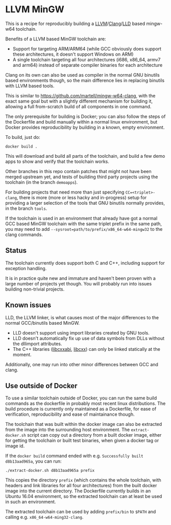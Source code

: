 LLVM MinGW
==========

This is a recipe for reproducibly building a
[LLVM](https://llvm.org)/[Clang](https://clang.llvm.org/)/[LLD](https://lld.llvm.org/)
based mingw-w64 toolchain.

Benefits of a LLVM based MinGW toolchain are:
- Support for targeting ARM/ARM64 (while GCC obviously does support
  these architectures, it doesn't support Windows on ARM)
- A single toolchain targeting all four architectures (i686, x86_64,
  armv7 and arm64) instead of separate compiler binaries for each
  architecture

Clang on its own can also be used as compiler in the normal GNU binutils
based environments though, so the main difference lies in replacing
binutils with LLVM based tools.

This is similar to https://github.com/martell/mingw-w64-clang, with
the exact same goal but with a slightly different mechanism for
building it, allowing a full from-scratch build of all components
in one command.

The only prerequisite for building is Docker; you can also follow the
steps of the Dockerfile and build manually within a normal linux
environment, but Docker provides reproducibility by building in a known,
empty environment.

To build, just do:

    docker build .

This will download and build all parts of the toolchain, and build a few
demo apps to show and verify that the toolchain works.


Other branches in this repo contain patches that might not have been
merged upstream yet, and tests of building third party projects using
the toolchain (in the branch `demoapps`).

For building projects that need more than just specifying
`CC=<triplet>-clang`, there is more (more or less hacky and in-progress)
setup for providing a larger selection of the tools that GNU binutils
normally provides, in the branch `tools`.



If the toolchain is used in an environment that already have got a
normal GCC based MinGW toolchain with the same triplet prefix in
the same path, you may need to add
`--sysroot=path/to/prefix/x86_64-w64-mingw32` to the clang commands.

Status
------

The toolchain currently does support both C and C++, including support
for exception handling.

It is in practice quite new and immature and haven't been proven with a
large number of projects yet though. You will probably run into issues
building non-trivial projects.


Known issues
------------

LLD, the LLVM linker, is what causes most of the major differences to the
normal GCC/binutils based MinGW.

- LLD doesn't support using import libraries created by GNU tools.
- LLD doesn't automatically fix up use of data symbols from DLLs without
  the dllimport attributes.
- The C++ libraries ([libcxxabi](http://libcxxabi.llvm.org/), [libcxx](http://libcxx.llvm.org/)) can only be linked statically
  at the moment.

Additionally, one may run into other minor differences between GCC and clang.


Use outside of Docker
---------------------

To use a similar toolchain outside of Docker, you can run the same build
commands as the dockerfile in probably most recent linux distributions.
The build procedure is currently only maintained as a Dockerfile, for ease
of verification, reproducibility and ease of maintainance though.

The toolchain that was built within the docker image can also be
extracted from the image into the surrounding host environment.
The `extract-docker.sh` script can copy out a directory from a
built docker image, either for getting the toolchain or built test
binaries, when given a docker tag or image id.

If the `docker build` command ended with e.g.
`Successfully built d8b13aad965a`, you can run:

    ./extract-docker.sh d8b13aad965a prefix

This copies the directory `prefix` (which contains the whole toolchain,
with headers and link libraries for all four architectures) from the
built docker image into the current directory.
The Dockerfile currently builds in an Ubuntu 16.04 environment, so the
extracted toolchain can at least be used in such an environment.

The extracted toolchain can be used by adding `prefix/bin` to `$PATH`
and calling e.g. `x86_64-w64-ming32-clang`.
